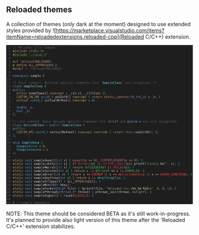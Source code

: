 ## Reloaded themes

A collection of themes (only dark at the moment) designed to use extended styles provided by ![https://marketplace.visualstudio.com/items?itemName=reloadedextensions.reloaded-cpp](Reloaded C/C++) extension.

![C++ Sample](./samples/sample.cpp.png)

NOTE: This theme should be considered BETA as it's still work-in-progress. It's planned to provide also light version of this theme after the 'Reloaded C/C++' extension stabilizes.
